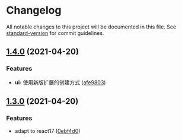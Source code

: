 # Changelog

All notable changes to this project will be documented in this file. See [standard-version](https://github.com/conventional-changelog/standard-version) for commit guidelines.

## [1.4.0](https://github.com/ohbug-org/ohbug-extension-rrweb/compare/v1.3.0...v1.4.0) (2021-04-20)

### Features

- **ui:** 使用新版扩展的创建方式 ([afe9803](https://github.com/ohbug-org/ohbug-extension-rrweb/commit/afe98035203c36f87b878ea70069a38b542543d3))

## [1.3.0](https://github.com/ohbug-org/ohbug-extension-rrweb/compare/v1.2.5...v1.3.0) (2021-04-20)

### Features

- adapt to react17 ([0ebf4d0](https://github.com/ohbug-org/ohbug-extension-rrweb/commit/0ebf4d0d9385fdaef1665e314f67df27d661ced2))

